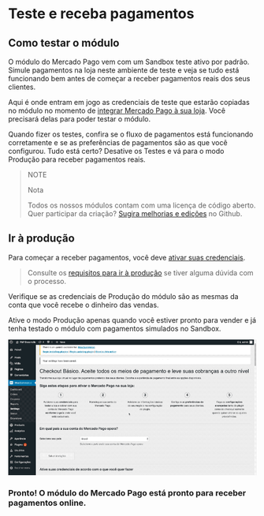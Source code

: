 # Teste e receba pagamentos

## Como testar o módulo

O módulo do Mercado Pago vem com um Sandbox teste ativo por padrão. Simule pagamentos na loja neste ambiente de teste e veja se tudo está funcionando bem antes de começar a receber pagamentos reais dos seus clientes. 

Aqui é onde entram em jogo as credenciais de teste que estarão copiadas no módulo no momento de [integrar Mercado Pago à sua loja](https://www.mercadopago.com.br/developers/pt/guides/plugins/woocommerce/integration/). Você precisará delas para poder testar o módulo.

Quando fizer os testes, confira se o fluxo de pagamentos está funcionando corretamente e se as preferências de pagamentos são as que você configurou. Tudo está certo? Desative os Testes e vá para o modo Produção para receber pagamentos reais.

> NOTE
>
> Nota
> 
> Todos os nossos módulos contam com uma licença de código aberto. Quer participar da criação? [Sugira melhorias e edições](https://github.com/mercadopago/cart-woocommerce) no Github.

## Ir à produção

Para começar a receber pagamentos, você deve [ativar suas credenciais](https://www.mercadopago.com/mlb/account/credentials/).

> Consulte os [requisitos para ir à produção](https://www.mercadopago.com.br/developers/pt/guides/online-payments/checkout-api/goto-production/) se tiver alguma dúvida com o processo.

Verifique se as credenciais de Produção do módulo são as mesmas da conta que você recebe o dinheiro das vendas. 

Ative o modo Produção apenas quando você estiver pronto para vender e já tenha testado o módulo com pagamentos simulados no Sandbox. 

![Fluxo homologação](/images/woocomerce/br_woo_homologacion.gif)

### **Pronto! O módulo do Mercado Pago está pronto para receber pagamentos online.**